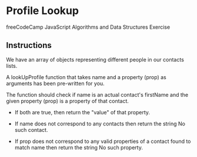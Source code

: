 # Profile Lookup

freeCodeCamp JavaScript Algorithms and Data Structures Exercise

## Instructions

We have an array of objects representing different people in our contacts lists.

A lookUpProfile function that takes name and a property (prop) as arguments has been pre-written for you.

The function should check if name is an actual contact's firstName and the given property (prop) is a property of that contact.

* If both are true, then return the "value" of that property.

* If name does not correspond to any contacts then return the string No such contact.

* If prop does not correspond to any valid properties of a contact found to match name then return the string No such property.